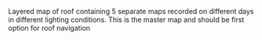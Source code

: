 Layered map of roof containing 5 separate maps recorded on different days in different lighting conditions.
This is the master map and should be first option for roof navigation
